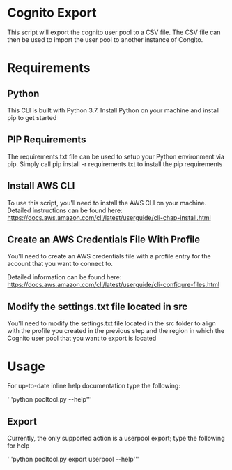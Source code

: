 # Cognito Export

This script will export the cognito user pool to a CSV file.  The CSV file can then be used to import the user pool to another instance of Congito.

# Requirements

## Python
This CLI is built with Python 3.7.  Install Python on your machine and install pip to get started

## PIP Requirements
The requirements.txt file can be used to setup your Python environment via pip.  Simply call pip install -r requirements.txt to install the pip requirements

## Install AWS CLI
To use this script, you'll need to install the AWS CLI on your machine.  Detailed instructions can be found here: https://docs.aws.amazon.com/cli/latest/userguide/cli-chap-install.html

## Create an AWS Credentials File With Profile
You'll need to create an AWS credentials file with a profile entry for the account that you want to connect to.

Detailed information can be found here: https://docs.aws.amazon.com/cli/latest/userguide/cli-configure-files.html

## Modify the settings.txt file located in src
You'll need to modify the settings.txt file located in the src folder to align with the profile you created in the previous step and the region in which the Cognito user pool that you want to export is located

# Usage
For up-to-date inline help documentation type the following:

'''python pooltool.py --help'''

## Export
Currently, the only supported action is a userpool export; type the following for help

'''python pooltool.py export userpool --help'''